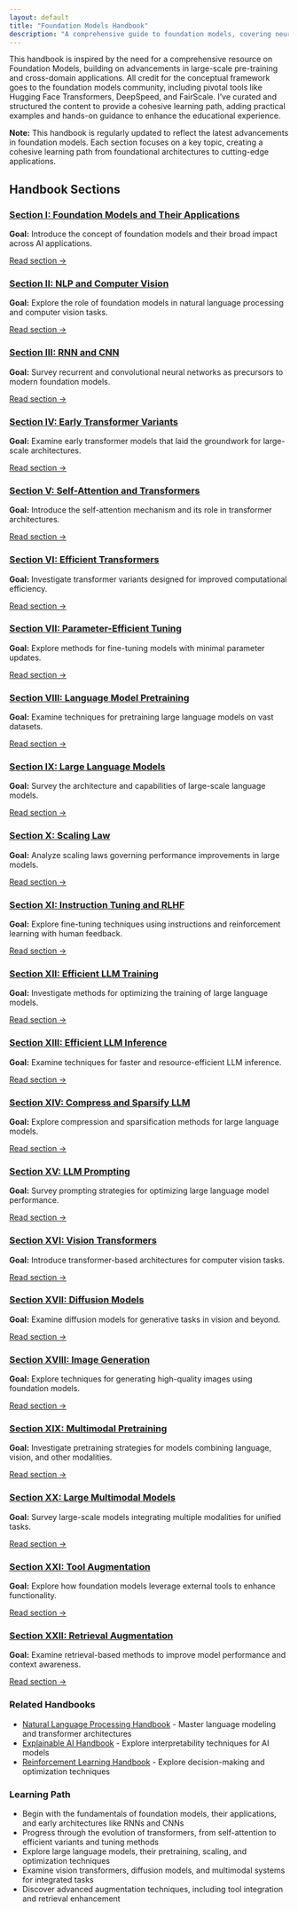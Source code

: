 ```yaml
---
layout: default
title: "Foundation Models Handbook"
description: "A comprehensive guide to foundation models, covering neural architectures, transformers, large-scale language and multimodal systems, and advanced augmentation techniques."
---
```


<link rel="stylesheet" href="{{ '/assets/css/section-academic.css' | relative_url }}">

<div class="attribution-notice">
  <div class="attribution-content">
    <p>This handbook is inspired by the need for a comprehensive resource on Foundation Models, building on advancements in large-scale pre-training and cross-domain applications. All credit for the conceptual framework goes to the foundation models community, including pivotal tools like Hugging Face Transformers, DeepSpeed, and FairScale. I’ve curated and structured the content to provide a cohesive learning path, adding practical examples and hands-on guidance to enhance the educational experience.</p>
  </div>
</div>
<div class="key-concept">
  <strong>Note:</strong> This handbook is regularly updated to reflect the latest advancements in foundation models. Each section focuses on a key topic, creating a cohesive learning path from foundational architectures to cutting-edge applications.
</div>

<h2 id="handbook-sections">Handbook Sections</h2>

<div class="sections-grid">
  <!-- Section I -->
  <div class="section-card">
    <h3 id="s1">
      <a href="{{ '/content/handbooks/foundation-models/section1/' | relative_url }}">Section I: Foundation Models and Their Applications</a>
    </h3>
    <p><strong>Goal:</strong> Introduce the concept of foundation models and their broad impact across AI applications.</p>
    <a href="{{ '/content/handbooks/foundation-models/section1/' | relative_url }}" class="section-link">Read section →</a>
  </div>
  
  <!-- Section II -->
  <div class="section-card">
    <h3 id="s2">
      <a href="{{ '/content/handbooks/foundation-models/section2/' | relative_url }}">Section II: NLP and Computer Vision</a>
    </h3>
    <p><strong>Goal:</strong> Explore the role of foundation models in natural language processing and computer vision tasks.</p>
    <a href="{{ '/content/handbooks/foundation-models/section2/' | relative_url }}" class="section-link">Read section →</a>
  </div>
  
  <!-- Section III -->
  <div class="section-card">
    <h3 id="s3">
      <a href="{{ '/content/handbooks/foundation-models/section3/' | relative_url }}">Section III: RNN and CNN</a>
    </h3>
    <p><strong>Goal:</strong> Survey recurrent and convolutional neural networks as precursors to modern foundation models.</p>
    <a href="{{ '/content/handbooks/foundation-models/section3/' | relative_url }}" class="section-link">Read section →</a>
  </div>
  
  <!-- Section IV -->
  <div class="section-card">
    <h3 id="s4">
      <a href="{{ '/content/handbooks/foundation-models/section4/' | relative_url }}">Section IV: Early Transformer Variants</a>
    </h3>
    <p><strong>Goal:</strong> Examine early transformer models that laid the groundwork for large-scale architectures.</p>
    <a href="{{ '/content/handbooks/foundation-models/section4/' | relative_url }}" class="section-link">Read section →</a>
  </div>
  
  <!-- Section V -->
  <div class="section-card">
    <h3 id="s5">
      <a href="{{ '/content/handbooks/foundation-models/section5/' | relative_url }}">Section V: Self-Attention and Transformers</a>
    </h3>
    <p><strong>Goal:</strong> Introduce the self-attention mechanism and its role in transformer architectures.</p>
    <a href="{{ '/content/handbooks/foundation-models/section5/' | relative_url }}" class="section-link">Read section →</a>
  </div>
  
  <!-- Section VI -->
  <div class="section-card">
    <h3 id="s6">
      <a href="{{ '/content/handbooks/foundation-models/section6/' | relative_url }}">Section VI: Efficient Transformers</a>
    </h3>
    <p><strong>Goal:</strong> Investigate transformer variants designed for improved computational efficiency.</p>
    <a href="{{ '/content/handbooks/foundation-models/section6/' | relative_url }}" class="section-link">Read section →</a>
  </div>
  
  <!-- Section VII -->
  <div class="section-card">
    <h3 id="s7">
      <a href="{{ '/content/handbooks/foundation-models/section7/' | relative_url }}">Section VII: Parameter-Efficient Tuning</a>
    </h3>
    <p><strong>Goal:</strong> Explore methods for fine-tuning models with minimal parameter updates.</p>
    <a href="{{ '/content/handbooks/foundation-models/section7/' | relative_url }}" class="section-link">Read section →</a>
  </div>
  
  <!-- Section VIII -->
  <div class="section-card">
    <h3 id="s8">
      <a href="{{ '/content/handbooks/foundation-models/section8/' | relative_url }}">Section VIII: Language Model Pretraining</a>
    </h3>
    <p><strong>Goal:</strong> Examine techniques for pretraining large language models on vast datasets.</p>
    <a href="{{ '/content/handbooks/foundation-models/section8/' | relative_url }}" class="section-link">Read section →</a>
  </div>
  
  <!-- Section IX -->
  <div class="section-card">
    <h3 id="s9">
      <a href="{{ '/content/handbooks/foundation-models/section9/' | relative_url }}">Section IX: Large Language Models</a>
    </h3>
    <p><strong>Goal:</strong> Survey the architecture and capabilities of large-scale language models.</p>
    <a href="{{ '/content/handbooks/foundation-models/section9/' | relative_url }}" class="section-link">Read section →</a>
  </div>
  
  <!-- Section X -->
  <div class="section-card">
    <h3 id="s10">
      <a href="{{ '/content/handbooks/foundation-models/section10/' | relative_url }}">Section X: Scaling Law</a>
    </h3>
    <p><strong>Goal:</strong> Analyze scaling laws governing performance improvements in large models.</p>
    <a href="{{ '/content/handbooks/foundation-models/section10/' | relative_url }}" class="section-link">Read section →</a>
  </div>
  
  <!-- Section XI -->
  <div class="section-card">
    <h3 id="s11">
      <a href="{{ '/content/handbooks/foundation-models/section11/' | relative_url }}">Section XI: Instruction Tuning and RLHF</a>
    </h3>
    <p><strong>Goal:</strong> Explore fine-tuning techniques using instructions and reinforcement learning with human feedback.</p>
    <a href="{{ '/content/handbooks/foundation-models/section11/' | relative_url }}" class="section-link">Read section →</a>
  </div>
  
  <!-- Section XII -->
  <div class="section-card">
    <h3 id="s12">
      <a href="{{ '/content/handbooks/foundation-models/section12/' | relative_url }}">Section XII: Efficient LLM Training</a>
    </h3>
    <p><strong>Goal:</strong> Investigate methods for optimizing the training of large language models.</p>
    <a href="{{ '/content/handbooks/foundation-models/section12/' | relative_url }}" class="section-link">Read section →</a>
  </div>
  
  <!-- Section XIII -->
  <div class="section-card">
    <h3 id="s13">
      <a href="{{ '/content/handbooks/foundation-models/section13/' | relative_url }}">Section XIII: Efficient LLM Inference</a>
    </h3>
    <p><strong>Goal:</strong> Examine techniques for faster and resource-efficient LLM inference.</p>
    <a href="{{ '/content/handbooks/foundation-models/section13/' | relative_url }}" class="section-link">Read section →</a>
  </div>
  
  <!-- Section XIV -->
  <div class="section-card">
    <h3 id="s14">
      <a href="{{ '/content/handbooks/foundation-models/section14/' | relative_url }}">Section XIV: Compress and Sparsify LLM</a>
    </h3>
    <p><strong>Goal:</strong> Explore compression and sparsification methods for large language models.</p>
    <a href="{{ '/content/handbooks/foundation-models/section14/' | relative_url }}" class="section-link">Read section →</a>
  </div>
  
  <!-- Section XV -->
  <div class="section-card">
    <h3 id="s15">
      <a href="{{ '/content/handbooks/foundation-models/section15/' | relative_url }}">Section XV: LLM Prompting</a>
    </h3>
    <p><strong>Goal:</strong> Survey prompting strategies for optimizing large language model performance.</p>
    <a href="{{ '/content/handbooks/foundation-models/section15/' | relative_url }}" class="section-link">Read section →</a>
  </div>
  
  <!-- Section XVI -->
  <div class="section-card">
    <h3 id="s16">
      <a href="{{ '/content/handbooks/foundation-models/section16/' | relative_url }}">Section XVI: Vision Transformers</a>
    </h3>
    <p><strong>Goal:</strong> Introduce transformer-based architectures for computer vision tasks.</p>
    <a href="{{ '/content/handbooks/foundation-models/section16/' | relative_url }}" class="section-link">Read section →</a>
  </div>
  
  <!-- Section XVII -->
  <div class="section-card">
    <h3 id="s17">
      <a href="{{ '/content/handbooks/foundation-models/section17/' | relative_url }}">Section XVII: Diffusion Models</a>
    </h3>
    <p><strong>Goal:</strong> Examine diffusion models for generative tasks in vision and beyond.</p>
    <a href="{{ '/content/handbooks/foundation-models/section17/' | relative_url }}" class="section-link">Read section →</a>
  </div>
  
  <!-- Section XVIII -->
  <div class="section-card">
    <h3 id="s18">
      <a href="{{ '/content/handbooks/foundation-models/section18/' | relative_url }}">Section XVIII: Image Generation</a>
    </h3>
    <p><strong>Goal:</strong> Explore techniques for generating high-quality images using foundation models.</p>
    <a href="{{ '/content/handbooks/foundation-models/section18/' | relative_url }}" class="section-link">Read section →</a>
  </div>
  
  <!-- Section XIX -->
  <div class="section-card">
    <h3 id="s19">
      <a href="{{ '/content/handbooks/foundation-models/section19/' | relative_url }}">Section XIX: Multimodal Pretraining</a>
    </h3>
    <p><strong>Goal:</strong> Investigate pretraining strategies for models combining language, vision, and other modalities.</p>
    <a href="{{ '/content/handbooks/foundation-models/section19/' | relative_url }}" class="section-link">Read section →</a>
  </div>
  
  <!-- Section XX -->
  <div class="section-card">
    <h3 id="s20">
      <a href="{{ '/content/handbooks/foundation-models/section20/' | relative_url }}">Section XX: Large Multimodal Models</a>
    </h3>
    <p><strong>Goal:</strong> Survey large-scale models integrating multiple modalities for unified tasks.</p>
    <a href="{{ '/content/handbooks/foundation-models/section20/' | relative_url }}" class="section-link">Read section →</a>
  </div>
  
  <!-- Section XXI -->
  <div class="section-card">
    <h3 id="s21">
      <a href="{{ '/content/handbooks/foundation-models/section21/' | relative_url }}">Section XXI: Tool Augmentation</a>
    </h3>
    <p><strong>Goal:</strong> Explore how foundation models leverage external tools to enhance functionality.</p>
    <a href="{{ '/content/handbooks/foundation-models/section21/' | relative_url }}" class="section-link">Read section →</a>
  </div>
  
  <!-- Section XXII -->
  <div class="section-card">
    <h3 id="s22">
      <a href="{{ '/content/handbooks/foundation-models/section22/' | relative_url }}">Section XXII: Retrieval Augmentation</a>
    </h3>
    <p><strong>Goal:</strong> Examine retrieval-based methods to improve model performance and context awareness.</p>
    <a href="{{ '/content/handbooks/foundation-models/section22/' | relative_url }}" class="section-link">Read section →</a>
  </div>
</div>

<div class="resource-links">
  <h3>Related Handbooks</h3>
  <ul>
    <li><a href="{{ '/content/handbooks/nlp/' | relative_url }}">Natural Language Processing Handbook</a> - Master language modeling and transformer architectures</li>
    <li><a href="{{ '/content/handbooks/explainable-ai/' | relative_url }}">Explainable AI Handbook</a> - Explore interpretability techniques for AI models</li>
    <li><a href="{{ '/content/handbooks/reinforcement-learning/' | relative_url }}">Reinforcement Learning Handbook</a> - Explore decision-making and optimization techniques</li>
  </ul>
</div>

<div class="summary-section">
  <h3>Learning Path</h3>
  <ul>
    <li>Begin with the fundamentals of foundation models, their applications, and early architectures like RNNs and CNNs</li>
    <li>Progress through the evolution of transformers, from self-attention to efficient variants and tuning methods</li>
    <li>Explore large language models, their pretraining, scaling, and optimization techniques</li>
    <li>Examine vision transformers, diffusion models, and multimodal systems for integrated tasks</li>
    <li>Discover advanced augmentation techniques, including tool integration and retrieval enhancement</li>
  </ul>
</div>

<script>
  // Navigation variables - no previous for index
  window.nextSection = "/content/handbooks/foundation-models/section1/";
</script>

<script src="{{ '/assets/js/section-academic.js' | relative_url }}"></script>

